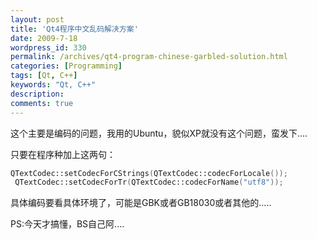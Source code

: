 ```yaml
---
layout: post
title: 'Qt4程序中文乱码解决方案'
date: 2009-7-18
wordpress_id: 330
permalink: /archives/qt4-program-chinese-garbled-solution.html
categories: [Programming]
tags: [Qt, C++]
keywords: "Qt, C++"
description: 
comments: true
---
```

这个主要是编码的问题，我用的Ubuntu，貌似XP就没有这个问题，蛮发下....

只要在程序种加上这两句：

``` cpp
QTextCodec::setCodecForCStrings(QTextCodec::codecForLocale());
 QTextCodec::setCodecForTr(QTextCodec::codecForName("utf8"));
```
具体编码要看具体环境了，可能是GBK或者GB18030或者其他的.....


PS:今天才搞懂，BS自己阿....
